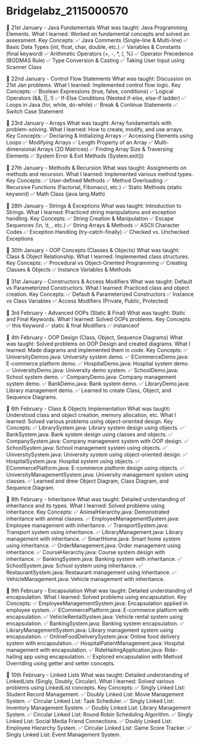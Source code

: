 # Bridgelabz_2115000570
📅 21st January - Java Fundamentals
What was taught: Java Programming Elements.
What I learned: Worked on fundamental concepts and solved an assessment.
Key Concepts:
✅ Java Comments (Single-line & Multi-line)
✅ Basic Data Types (int, float, char, double, etc.)
✅ Variables & Constants (final keyword)
✅ Arithmetic Operators (+, -, *, /, %)
✅ Operator Precedence (BODMAS Rule)
✅ Type Conversion & Casting
✅ Taking User Input using Scanner Class

📅 22nd January - Control Flow Statements
What was taught: Discussion on 21st Jan problems.
What I learned: Implemented control flow logic.
Key Concepts:
✅ Boolean Expressions (true, false, conditions)
✅ Logical Operators (&&, ||, !)
✅ If-Else Conditions (Nested if-else, else-if ladder)
✅ Loops in Java (for, while, do-while)
✅ Break & Continue Statements
✅ Switch Case Statement

📅 23rd January - Arrays
What was taught: Array fundamentals with problem-solving.
What I learned: How to create, modify, and use arrays.
Key Concepts:
✅ Declaring & Initializing Arrays
✅ Accessing Elements using Loops
✅ Modifying Arrays
✅ Length Property of an Array
✅ Multi-dimensional Arrays (2D Matrices)
✅ Finding Array Size & Traversing Elements
✅ System Error & Exit Methods (System.exit())

📅 27th January - Methods & Recursion
What was taught: Assignments on methods and recursion.
What I learned: Implemented various method types.
Key Concepts:
✅ User-defined Methods
✅ Method Overloading
✅ Recursive Functions (Factorial, Fibonacci, etc.)
✅ Static Methods (static keyword)
✅ Math Class (java.lang.Math)

📅 28th January - Strings & Exceptions
What was taught: Introduction to Strings.
What I learned: Practiced string manipulations and exception handling.
Key Concepts:
✅ String Creation & Manipulation
✅ Escape Sequences (\n, \t, , etc.)
✅ String Arrays & Methods
✅ ASCII Character Codes
✅ Exception Handling (try-catch-finally)
✅ Checked vs. Unchecked Exceptions

📅 30th January - OOP Concepts (Classes & Objects)
What was taught: Class & Object Relationship.
What I learned: Implemented class structures.
Key Concepts:
✅ Procedural vs Object-Oriented Programming
✅ Creating Classes & Objects
✅ Instance Variables & Methods

📅 31st January - Constructors & Access Modifiers
What was taught: Default vs Parameterized Constructors.
What I learned: Practiced class and object creation.
Key Concepts:
✅ Default & Parameterized Constructors
✅ Instance vs Class Variables
✅ Access Modifiers (Private, Public, Protected)

📅 3rd February - Advanced OOPs (Static & Final)
What was taught: Static and Final Keywords.
What I learned: Solved OOPs problems.
Key Concepts:
✅ this Keyword
✅ static & final Modifiers
✅ instanceof

📅 4th February - OOP Design (Class, Object, Sequence Diagrams)
What was taught: Solved problems on OOP Design and created diagrams.
What I learned: Made diagrams and implemented them in code.
Key Concepts:
✅ UniversityDemoo.java: University system demo.
✅ ECommerceDemo.java: E-commerce platform demo.
✅ HospitalDemo.java: Hospital system demo.
✅ UniversityDemo.java: University demo system.
✅ SchoolDemo.java: School system demo.
✅ CompanyDemo.java: Company management system demo.
✅ BankDemo.java: Bank system demo.
✅ LibraryDemo.java: Library management demo.
✅ Learned to create Class, Object, and Sequence Diagrams.

📅 6th February - Class & Objects Implementation
What was taught: Understood class and object creation, memory allocation, etc.
What I learned: Solved various problems using object-oriented design.
Key Concepts:
✅ LibrarySystem.java: Library system design using objects.
✅ BankSystem.java: Bank system design using classes and objects.
✅ CompanySystem.java: Company management system with OOP design.
✅ SchoolSystem.java: School management system using objects.
✅ UniversitySystem.java: University system using object-oriented design.
✅ HospitalSystem.java: Hospital system using objects.
✅ ECommercePlatform.java: E-commerce platform design using objects.
✅ UniversityManagementSystem.java: University management system using classes.
✅ Learned and drew Object Diagram, Class Diagram, and Sequence Diagram.

📅 8th February - Inheritance
What was taught: Detailed understanding of inheritance and its types.
What I learned: Solved problems using inheritance.
Key Concepts:
✅ AnimalHierarchy.java: Demonstrated inheritance with animal classes.
✅ EmployeeManagementSystem.java: Employee management with inheritance.
✅ TransportSystem.java: Transport system using inheritance.
✅ LibraryManagement.java: Library management with inheritance.
✅ SmartHome.java: Smart home system using inheritance.
✅ OrderManagement.java: Order management using inheritance.
✅ CourseHierarchy.java: Course system design with inheritance.
✅ BankingSystem.java: Banking system with inheritance.
✅ SchoolSystem.java: School system using inheritance.
✅ RestaurantSystem.java: Restaurant management using inheritance.
✅ VehicleManagement.java: Vehicle management with inheritance.

📅 9th February - Encapsulation
What was taught: Detailed understanding of encapsulation.
What I learned: Solved problems using encapsulation.
Key Concepts:
✅ EmployeeManagementSystem.java: Encapsulation applied in employee system.
✅ ECommercePlatform.java: E-commerce platform with encapsulation.
✅ VehicleRentalSystem.java: Vehicle rental system using encapsulation.
✅ BankingSystem.java: Banking system encapsulation.
✅ LibraryManagementSystem.java: Library management system using encapsulation.
✅ OnlineFoodDeliverySystem.java: Online food delivery system with encapsulation.
✅ HospitalPatientManagement.java: Hospital management with encapsulation.
✅ RideHailingApplication.java: Ride-hailing app using encapsulation.
✅ Explored encapsulation with Method Overriding using getter and setter concepts.

📅 10th February - Linked Lists
What was taught: Detailed understanding of LinkedLists (Singly, Doubly, Circular).
What I learned: Solved various problems using LinkedList concepts.
Key Concepts:
✅ Singly Linked List: Student Record Management.
✅ Doubly Linked List: Movie Management System.
✅ Circular Linked List: Task Scheduler.
✅ Singly Linked List: Inventory Management System.
✅ Doubly Linked List: Library Management System.
✅ Circular Linked List: Round Robin Scheduling Algorithm.
✅ Singly Linked List: Social Media Friend Connections.
✅ Doubly Linked List: Employee Hierarchy System.
✅ Circular Linked List: Game Score Tracker.
✅ Singly Linked List: Event Management System.

